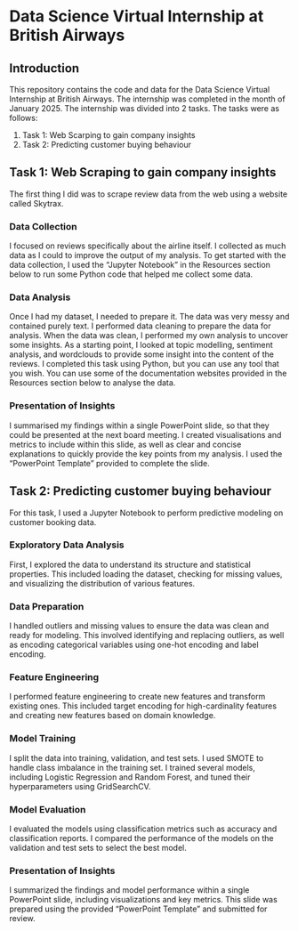 # Data Science Virtual Internship at British Airways

## Introduction

This repository contains the code and data for the Data Science Virtual Internship at British Airways. The internship was completed in the month of January 2025. The internship was divided into 2 tasks. The tasks were as follows:

1. Task 1: Web Scarping to gain company insights
2. Task 2: Predicting customer buying behaviour

## Task 1: Web Scraping to gain company insights

The first thing I did was to scrape review data from the web using a website called Skytrax.

### Data Collection

I focused on reviews specifically about the airline itself. I collected as much data as I could to improve the output of my analysis. To get started with the data collection, I used the “Jupyter Notebook” in the Resources section below to run some Python code that helped me collect some data.

### Data Analysis

Once I had my dataset, I needed to prepare it. The data was very messy and contained purely text. I performed data cleaning to prepare the data for analysis. When the data was clean, I performed my own analysis to uncover some insights. As a starting point, I looked at topic modelling, sentiment analysis, and wordclouds to provide some insight into the content of the reviews. I completed this task using Python, but you can use any tool that you wish. You can use some of the documentation websites provided in the Resources section below to analyse the data.

### Presentation of Insights

I summarised my findings within a single PowerPoint slide, so that they could be presented at the next board meeting. I created visualisations and metrics to include within this slide, as well as clear and concise explanations to quickly provide the key points from my analysis. I used the “PowerPoint Template” provided to complete the slide.

## Task 2: Predicting customer buying behaviour

For this task, I used a Jupyter Notebook to perform predictive modeling on customer booking data.

### Exploratory Data Analysis

First, I explored the data to understand its structure and statistical properties. This included loading the dataset, checking for missing values, and visualizing the distribution of various features.

### Data Preparation

I handled outliers and missing values to ensure the data was clean and ready for modeling. This involved identifying and replacing outliers, as well as encoding categorical variables using one-hot encoding and label encoding.

### Feature Engineering

I performed feature engineering to create new features and transform existing ones. This included target encoding for high-cardinality features and creating new features based on domain knowledge.

### Model Training

I split the data into training, validation, and test sets. I used SMOTE to handle class imbalance in the training set. I trained several models, including Logistic Regression and Random Forest, and tuned their hyperparameters using GridSearchCV.

### Model Evaluation

I evaluated the models using classification metrics such as accuracy and classification reports. I compared the performance of the models on the validation and test sets to select the best model.

### Presentation of Insights

I summarized the findings and model performance within a single PowerPoint slide, including visualizations and key metrics. This slide was prepared using the provided “PowerPoint Template” and submitted for review.

